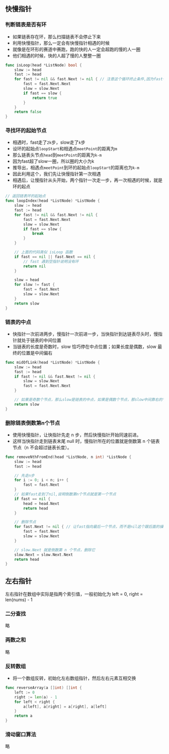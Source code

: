 ## 快慢指针
### 判断链表是否有环
- 如果链表存在环，那么扫描链表不会停止下来
- 利用快慢指针，那么一定会有快慢指针相遇的时候
- 就像是在环形的赛道中赛跑，跑的快的人一定会超跑的慢的人一圈
- 他们相遇的时候，快的人超了慢的人整整一圈
```go
func isLoop(head *ListNode) bool {
	slow := head
	fast := head
	for fast != nil && fast.Next != nil { // 注意这个循环终止条件,因为fast一次走两步
		fast = fast.Next.Next
		slow = slow.Next
		if fast == slow {
			return true
		}
	}
	return false
}
```
### 寻找环的起始节点
- 相遇时，fast走了`2k`步，slow走了`k`步
- 设环的起始点`loopStart`和相遇点`meetPoint`的距离为`m`
- 那么链表头节点`head`到`meetPoint`的距离为`k-m`
- 因为fast超了slow一圈，所以圈的大小为k
- 推导出，相遇点`meetPoint`到环的起始点`loopStart`的距离也为`k-m`
- 因此利用这个，我们先让快慢指针第一次相遇
- 相遇后，让慢指针从头开始，两个指针一次走一步，再一次相遇的时候，就是环的起点
```go
// 返回链表环的起始点
func loopIndex(head *ListNode) *ListNode {
	slow := head
	fast := head
	for fast != nil && fast.Next != nil {
		fast = fast.Next.Next
		slow = slow.Next
		if fast == slow {
			break
		}
	}

	// 上面的代码类似 isLoop 函数
	if fast == nil || fast.Next == nil {
		// fast 遇到空指针说明没有环
		return nil
	}

	slow = head
	for slow != fast {
		fast = fast.Next
		slow = slow.Next
	}
	return slow
}
```
### 链表的中点
- 快指针一次前进两步，慢指针一次前进一步，当快指针到达链表尽头时，慢指针就处于链表的中间位置
- 当链表的长度是奇数时，slow 恰巧停在中点位置；如果长度是偶数，slow 最终的位置是中间偏右
```go
func midOfLink(head *ListNode) *ListNode {
	slow := head
	fast := head
	if fast != nil && fast.Next != nil {
		slow = slow.Next
		fast = fast.Next.Next
	}

	// 如果是奇数个节点，那么slow是链表的中点，如果是偶数个节点，那slow中间靠右的节点
	return slow
}
```
### 删除链表倒数第n个节点
- 使用快慢指针，让快指针先走 n 步，然后快慢指针开始同速前进。
- 这样当快指针走到链表末尾 null 时，慢指针所在的位置就是倒数第 n 个链表节点（n 不会超过链表长度）。
```go
func removeNthFromEnd(head *ListNode, n int) *ListNode {
	slow := head
	fast := head

	// 先走n步
	for i := 0; i < n; i++ {
		fast = fast.Next
	}
	// 如果fast走到了nil,说明倒数第n个节点就是第一个节点
	if fast == nil {
		head = head.Next
		return head
	}

	// 删除节点
	for fast.Next != nil { // 让fast指向最后一个节点，而不是nil这个跟后面的操作有关
		fast = fast.Next
		slow = slow.Next
	}

	// slow.Next 就是倒数第 n 个节点，删除它
	slow.Next = slow.Next.Next
	return head
}
```
## 左右指针
左右指针在数组中实际是指两个索引值，一般初始化为 left = 0, right = len(nums) - 1 
### 二分查找
略
### 两数之和
略
### 反转数组
- 将一个数组反转，初始化左右数组指针，然后左右元素互相交换
```go
func reverseArray(a []int) []int {
	left := 0
	right := len(a) - 1
	for left < right {
		a[left], a[right] = a[right], a[left]
	}
	return a
}
```
### 滑动窗口算法
略